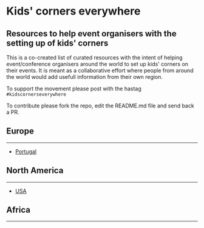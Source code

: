 # Kids' corners everywhere
## Resources to help event organisers with the setting up of kids' corners

This is a co-created list of curated resources with the intent of helping event/conference organisers around the world to set up kids' corners on their events.
It is meant as a collaborative effort where people from around the world would add usefull information from their own region.

To support the movement please post with the hastag `#kidscornerseverywhere`

To contribute please fork the repo, edit the README.md file and send back a PR.


## Europe  
---

- [Portugal](../master/Portugal/README)

## North America  
---
- [USA](../master/USA/README)

## Africa
---
